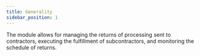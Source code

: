 ```yaml
---
title: Generality
sidebar_position: 1
---
```


The module allows for managing the returns of processing sent to contractors, executing the fulfillment of subcontractors, and monitoring the schedule of returns.